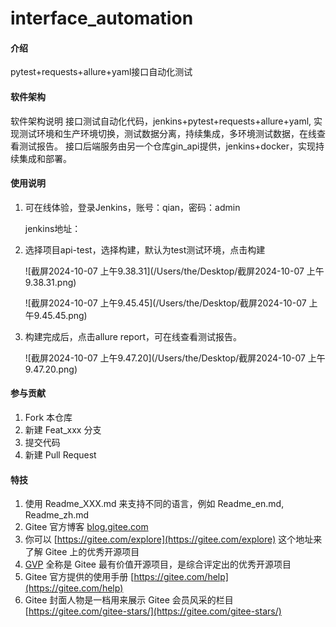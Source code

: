 # interface_automation

#### 介绍
pytest+requests+allure+yaml接口自动化测试

#### 软件架构
软件架构说明
接口测试自动化代码，jenkins+pytest+requests+allure+yaml, 实现测试环境和生产环境切换，测试数据分离，持续集成，多环境测试数据，在线查看测试报告。
接口后端服务由另一个仓库gin_api提供，jenkins+docker，实现持续集成和部署。


#### 使用说明
1. 可在线体验，登录Jenkins，账号：qian，密码：admin

   jenkins地址：

2. 选择项目api-test，选择构建，默认为test测试环境，点击构建

   ![截屏2024-10-07 上午9.38.31](/Users/the/Desktop/截屏2024-10-07 上午9.38.31.png)

   ![截屏2024-10-07 上午9.45.45](/Users/the/Desktop/截屏2024-10-07 上午9.45.45.png)

   

3. 构建完成后，点击allure report，可在线查看测试报告。

   ![截屏2024-10-07 上午9.47.20](/Users/the/Desktop/截屏2024-10-07 上午9.47.20.png)


#### 参与贡献

1.  Fork 本仓库
2.  新建 Feat_xxx 分支
3.  提交代码
4.  新建 Pull Request


#### 特技

1.  使用 Readme\_XXX.md 来支持不同的语言，例如 Readme\_en.md, Readme\_zh.md
2.  Gitee 官方博客 [blog.gitee.com](https://blog.gitee.com)
3.  你可以 [https://gitee.com/explore](https://gitee.com/explore) 这个地址来了解 Gitee 上的优秀开源项目
4.  [GVP](https://gitee.com/gvp) 全称是 Gitee 最有价值开源项目，是综合评定出的优秀开源项目
5.  Gitee 官方提供的使用手册 [https://gitee.com/help](https://gitee.com/help)
6.  Gitee 封面人物是一档用来展示 Gitee 会员风采的栏目 [https://gitee.com/gitee-stars/](https://gitee.com/gitee-stars/)

